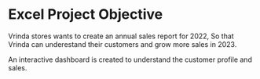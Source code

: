 # Excel Project Objective

Vrinda stores wants to create an annual sales report for 2022,
So that Vrinda can underestand their customers and grow more sales in 2023.

An interactive dashboard is created to understand the customer profile and sales.
